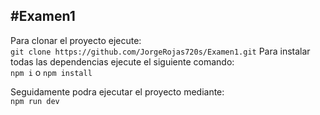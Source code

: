 # E x a m e n 1 
---

Para clonar el proyecto ejecute:   
`git clone https://github.com/JorgeRojas720s/Examen1.git`
 
Para instalar todas las dependencias ejecute el siguiente comando:  
`npm i` o `npm install`

Seguidamente podra ejecutar el proyecto mediante:  
`npm run dev`
 

